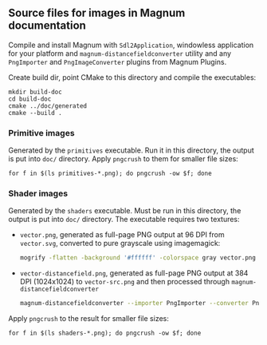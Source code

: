 Source files for images in Magnum documentation
-----------------------------------------------

Compile and install Magnum with `Sdl2Application`, windowless application for
your platform and `magnum-distancefieldconverter` utility and any `PngImporter`
and `PngImageConverter` plugins from Magnum Plugins.

Create build dir, point CMake to this directory and compile the executables:

    mkdir build-doc
    cd build-doc
    cmake ../doc/generated
    cmake --build .

### Primitive images

Generated by the `primitives` executable. Run it in this directory, the output
is put into `doc/` directory. Apply `pngcrush` to them for smaller file sizes:

    for f in $(ls primitives-*.png); do pngcrush -ow $f; done

### Shader images

Generated by the `shaders` executable. Must be run in this directory, the
output is put into `doc/` directory. The executable requires two textures:

-   `vector.png`, generated as full-page PNG output at 96 DPI from `vector.svg`,
    converted to pure grayscale using imagemagick:

    ```bash
    mogrify -flatten -background '#ffffff' -colorspace gray vector.png
    ```

-   `vector-distancefield.png`, generated as full-page PNG output at 384 DPI
    (1024x1024) to `vector-src.png` and then processed through
    `magnum-distancefieldconverter`

    ```bash
    magnum-distancefieldconverter --importer PngImporter --converter PngImageConverter --output-size "64 64" --radius 16 vector-src.png vector-distancefield.png
    ```
Apply `pngcrush` to the result for smaller file sizes:

    for f in $(ls shaders-*.png); do pngcrush -ow $f; done
